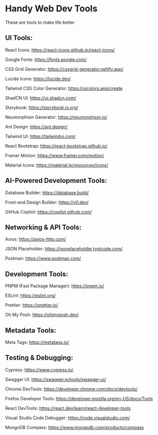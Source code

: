 # Handy Web Dev Tools

These are tools to make life better

## UI Tools:

React Icons: https://react-icons.github.io/react-icons/

Google Fonts: https://fonts.google.com/

CSS Grid Generator: https://cssgrid-generator.netlify.app/

Lucide Icons: https://lucide.dev/

Tailwind CSS Color Generator: https://uicolors.app/create

ShadCN UI: https://ui.shadcn.com/

Storybook: https://storybook.js.org/

Neumorphism Generator: https://neumorphism.io/

Ant Design: https://ant.design/

Tailwind UI: https://tailwindui.com/

React Bootstrap: https://react-bootstrap.github.io/

Framer Motion: https://www.framer.com/motion/

Material Icons: https://material.io/resources/icons/
## AI-Powered Development Tools:

Database Builder: https://database.build/

Front-end Design Builder: https://v0.dev/

GitHub Copilot: https://copilot.github.com/
## Networking & API Tools:

Axios: https://axios-http.com/

JSON Placeholder: https://jsonplaceholder.typicode.com/

Postman: https://www.postman.com/
## Development Tools:

PNPM (Fast Package Manager): https://pnpm.io/

ESLint: https://eslint.org/

Prettier: https://prettier.io/

Oh My Posh: https://ohmyposh.dev/
## Metadata Tools:

Meta Tags: https://metatags.io/
## Testing & Debugging:

Cypress: https://www.cypress.io/

Swagger UI: https://swagger.io/tools/swagger-ui/

Chrome DevTools: https://developer.chrome.com/docs/devtools/

Firefox Developer Tools: https://developer.mozilla.org/en-US/docs/Tools

React DevTools: https://react.dev/learn/react-developer-tools

Visual Studio Code Debugger: https://code.visualstudio.com/

MongoDB Compass: https://www.mongodb.com/products/compass
